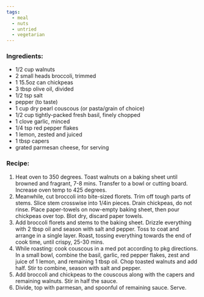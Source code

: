```yaml
---
tags:
  - meal
  - nuts
  - untried
  - vegetarian
---
```

### Ingredients:
- 1/2 cup walnuts
- 2 small heads broccoli, trimmed
- 1 15.5oz can chickpeas
- 3 tbsp olive oil, divided
- 1/2 tsp salt
- pepper (to taste)
- 1 cup dry pearl couscous (or pasta/grain of choice)
- 1/2 cup tightly-packed fresh basil, finely chopped
- 1 clove garlic, minced
- 1/4 tsp red pepper flakes
- 1 lemon, zested and juiced
- 1 tbsp capers
- grated parmesan cheese, for serving

### Recipe:
1. Heat oven to 350 degrees. Toast walnuts on a baking sheet until browned and fragrant, 7-8 mins. Transfer to a bowl or cutting board. Increase oven temp to 425 degrees. 
2. Meanwhile, cut broccoli into bite-sized florets. Trim off tough parts of stems. Slice stem crosswise into 1/4in pieces. Drain chickpeas, do not rinse. Place paper-towels on now-empty baking sheet, then pour chickpeas over top. Blot dry, discard paper towels.
3. Add broccoli florets and stems to the baking sheet. Drizzle everything with 2 tbsp oil and season with salt and pepper. Toss to coat and arrange in a single layer. Roast, tossing everything towards the end of cook time, until crispy, 25-30 mins. 
4. While roasting: cook couscous in a med pot according to pkg directions. In a small bowl, combine the basil, garlic, red pepper flakes, zest and juice of 1 lemon, and remaining 1 tbsp oil. Chop toasted walnuts and add half. Stir to combine, season with salt and pepper. 
5. Add broccoli and chickpeas to the couscous along with the capers and remaining walnuts. Stir in half the sauce. 
6. Divide, top with parmesan, and spoonful of remaining sauce. Serve. 